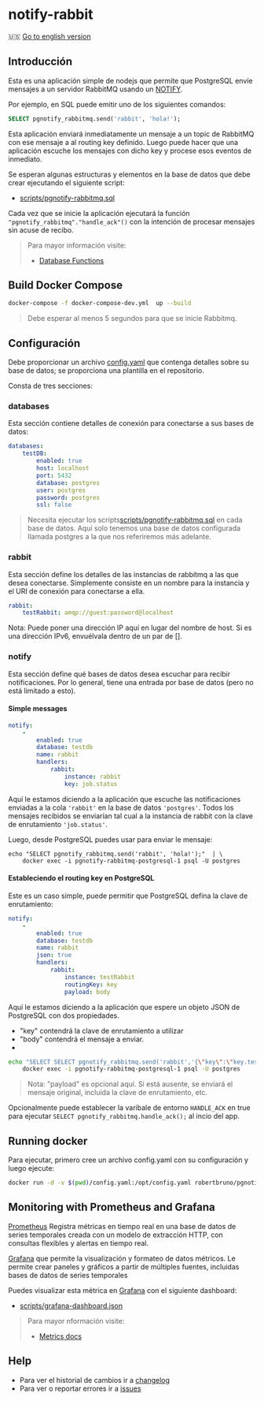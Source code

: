 # notify-rabbit

🇺🇸 [Go to english version](README.md)

## Introducción
Esta es una aplicación simple de nodejs que permite que PostgreSQL envíe mensajes a un servidor RabbitMQ usando un [NOTIFY](https://www.postgresql.org/docs/current/sql-notify.html).

Por ejemplo, en SQL puede emitir uno de los siguientes comandos:

```sql
SELECT pgnotify_rabbitmq.send('rabbit', 'hola!');
```

Esta aplicación enviará inmediatamente un mensaje a un topic de RabbitMQ con ese mensaje a al routing key definido.
Luego puede hacer que una aplicación escuche los mensajes con dicho key y procese esos eventos de inmediato.

Se esperan algunas estructuras y elementos en la base de datos que debe crear ejecutando el siguiente script:

* [scripts/pgnotify-rabbitmq.sql](scripts/pgnotify-rabbitmq.sql)

Cada vez que se inicie la aplicación ejecutará la función `"pgnotify_rabbitmq"."handle_ack"()` con la intención de procesar mensajes sin acuse de recibo.

> Para mayor información visite:
> * [Database Functions](DBFUNCTION.md)

## Build Docker Compose

```bash
docker-compose -f docker-compose-dev.yml  up --build
```
> Debe esperar al menos 5 segundos para que se inicie Rabbitmq.

## Configuración

Debe proporcionar un archivo [config.yaml](src/config.yaml) que contenga detalles sobre su base de datos; se proporciona una plantilla en el repositorio.

Consta de tres secciones:

### databases

Esta sección contiene detalles de conexión para conectarse a sus bases de datos:

```yml
databases:
    testDB:
        enabled: true
        host: localhost
        port: 5432
        database: postgres
        user: postgres
        password: postgres
        ssl: false
```

> Necesita ejecutar los scripts[scripts/pgnotify-rabbitmq.sql](scripts/pgnotify-rabbitmq.sql) en cada base de datos.
> Aquí solo tenemos una base de datos configurada llamada postgres a la que nos referiremos más adelante.

### rabbit

Esta sección define los detalles de las instancias de rabbitmq a las que desea conectarse.
Simplemente consiste en un nombre para la instancia y el URI de conexión para conectarse a ella.

```yml
rabbit:
    testRabbit: amqp://guest:password@localhost
```

Nota: Puede poner una dirección IP aquí en lugar del nombre de host.
Si es una dirección IPv6, envuélvala dentro de un par de [].

### notify

Esta sección define qué bases de datos desea escuchar para recibir notificaciones.
Por lo general, tiene una entrada por base de datos (pero no está limitado a esto).

#### Simple messages

```yml
notify:
    -
        enabled: true
        database: testdb
        name: rabbit
        handlers:
            rabbit:
                instance: rabbit
                key: job.status
```

Aquí le estamos diciendo a la aplicación que escuche las notificaciones enviadas a la cola `'rabbit'` en la base de datos `'postgres'`.
Todos los mensajes recibidos se enviarían tal cual a la instancia de rabbit con la clave de enrutamiento `'job.status'`.

Luego, desde PostgreSQL puedes usar para enviar le mensaje:

```
echo "SELECT pgnotify_rabbitmq.send('rabbit', 'hola!');"  | \
    docker exec -i pgnotify-rabbitmq-postgresql-1 psql -U postgres
```


#### Estableciendo el routing key en PostgreSQL

Este es un caso simple, puede permitir que PostgreSQL defina la clave de enrutamiento:

```yml
notify:
    -
        enabled: true
        database: testdb
        name: rabbit
        json: true
        handlers:
            rabbit:
                instance: testRabbit
                routingKey: key
                payload: body
```

Aquí le estamos diciendo a la aplicación que espere un objeto JSON de PostgreSQL con dos propiedades.
* "key" contendrá la clave de enrutamiento a utilizar
* "body" contendrá el mensaje a enviar.
* 
```bash
echo "SELECT SELECT pgnotify_rabbitmq.send('rabbit','{\"key\":\"key.test\",\"body\": \"My message\"}');"  | \
    docker exec -i pgnotify-rabbitmq-postgresql-1 psql -U postgres
```

> Nota: "payload" es opcional aquí. Si está ausente, se enviará el mensaje original, incluida la clave de enrutamiento, etc.


Opcionalmente puede establecer la varibale de entorno `HANDLE_ACK` en true para ejecutar  `SELECT pgnotify_rabbitmq.handle_ack();` al incio del app.

## Running docker

Para ejecutar, primero cree un archivo config.yaml con su configuración y luego ejecute:

```bash
docker run -d -v $(pwd)/config.yaml:/opt/config.yaml robertbruno/pgnotify-rabbitmq:latest
```

## Monitoring with Prometheus and Grafana

[Prometheus](https://prometheus.io/) Registra métricas en tiempo real en una base de datos de series temporales creada con un modelo de extracción HTTP, con consultas flexibles y alertas en tiempo real.

[Grafana](https://grafana.com/) que permite la visualización y formateo de datos métricos. Le permite crear paneles y gráficos a partir de múltiples fuentes, incluidas bases de datos de series temporales

Puedes visualizar esta métrica en [Grafana](https://grafana.com/) con el siguiente dashboard:

* [scripts/grafana-dashboard.json](scripts/grafana-dashboard.json)

> Para mayor nformación visite:
>
> * [Metrics docs](docs/METRICS_ES.md)

## Help

* Para ver el historial de cambios ir a [changelog](./src/CHANGELOG.md)
* Para ver o reportar errores ir a [issues](https://github.com/robertbruno/pgnotify-rabbitmq/issues)